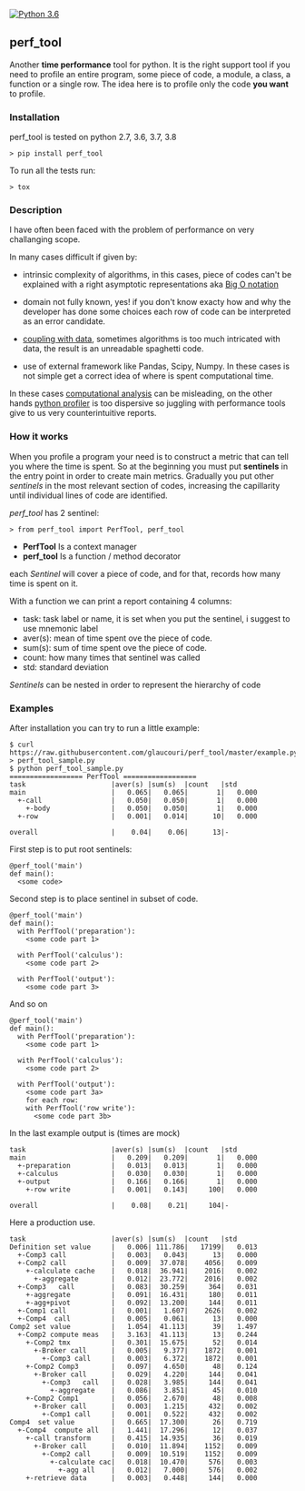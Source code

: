[![Python 3.6](https://img.shields.io/badge/python-3.6-blue.svg)](https://www.python.org/downloads/release/python-360/)


## perf_tool
Another **time performance** tool for python.
It is the right support tool if you need to profile an entire program, some piece of code, 
a module, a class, a function or a single row. The idea here is to profile only the code **you want** to profile.

### Installation

perf_tool is tested on python 2.7, 3.6, 3.7, 3.8 

```
> pip install perf_tool
```

To run all the tests run:

```
> tox
```

### Description
I have often been faced with the problem of performance on very challanging scope.

In many cases difficult if given by:

* intrinsic complexity of algorithms, in this cases, piece of codes can't be explained with a right asymptotic 
representations aka [Big O notation](https://en.wikipedia.org/wiki/Big_O_notation)

* domain not fully known, yes! if you don't know exacty how and why the developer has done some choices each row of code 
can be interpreted as an error candidate.
  
* [coupling with data](https://en.wikipedia.org/wiki/Coupling_(computer_programming)), sometimes algorithms is too much
intricated with data, the result is an unreadable spaghetti code.

* use of external framework like Pandas, Scipy, Numpy. In these cases is not simple get a correct idea of where is spent 
computational time.

In these cases [computational analysis](https://en.wikipedia.org/wiki/Computational_complexity) can be misleading,
on the other hands [python profiler](https://docs.python.org/3.7/library/profile.html) is too dispersive so juggling 
with performance tools give to us very counterintuitive reports.


### How it works
When you profile a program your need is to construct a metric that can tell you where the time is spent.
So at the beginning you must put **sentinels** in the entry point in order to create main metrics.
Gradually you put other  *sentinels* in the most relevant section of codes, increasing the capillarity 
until individual lines of code are identified.


*perf_tool* has 2 sentinel:

```
> from perf_tool import PerfTool, perf_tool
```

* **PerfTool** Is a context manager 
* **perf_tool** Is a function / method decorator

each *Sentinel* will cover a piece of code, and for that, records how many time is spent on it. 

With a function we can print a report containing 4 columns:

* task: task label or name, it is set when you put the sentinel, i suggest to use mnemonic label
* aver(s): mean of time spent ove the piece of code.
* sum(s): sum of time spent ove the piece of code.
* count: how many times that sentinel was called
* std: standard deviation

*Sentinels* can be nested in order to represent the hierarchy of code 


### Examples
After installation you can try to run a little example:

```
$ curl https://raw.githubusercontent.com/glaucouri/perf_tool/master/example.py > perf_tool_sample.py
$ python perf_tool_sample.py 
================== PerfTool ==================
task                     |aver(s) |sum(s)  |count   |std     
main                     |   0.065|   0.065|       1|   0.000
  +-call                 |   0.050|   0.050|       1|   0.000
    +-body               |   0.050|   0.050|       1|   0.000
  +-row                  |   0.001|   0.014|      10|   0.000

overall                  |    0.04|    0.06|      13|-       
```




First step is to put root sentinels: 

```
@perf_tool('main')
def main():
  <some code>
```

Second step is to place sentinel in subset of code.

```
@perf_tool('main')
def main():
  with PerfTool('preparation'):
    <some code part 1>

  with PerfTool('calculus'):
    <some code part 2>

  with PerfTool('output'):
    <some code part 3>
```

And so on

```
@perf_tool('main')
def main():
  with PerfTool('preparation'):
    <some code part 1>

  with PerfTool('calculus'):
    <some code part 2>

  with PerfTool('output'):
    <some code part 3a>
    for each row:
    with PerfTool('row write'):
      <some code part 3b>
```

In the last example output is (times are mock)

```
task                     |aver(s) |sum(s)  |count   |std     
main                     |   0.209|   0.209|       1|   0.000
  +-preparation          |   0.013|   0.013|       1|   0.000
  +-calculus             |   0.030|   0.030|       1|   0.000
  +-output               |   0.166|   0.166|       1|   0.000
    +-row write          |   0.001|   0.143|     100|   0.000

overall                  |    0.08|    0.21|     104|-       
```

    
Here a production use.

```
task                     |aver(s) |sum(s)  |count   |std     
Definition set value     |   0.006| 111.786|   17199|   0.013
  +-Comp3 call           |   0.003|   0.043|      13|   0.000
  +-Comp2 call           |   0.009|  37.078|    4056|   0.009
    +-calculate cache    |   0.018|  36.941|    2016|   0.002
      +-aggregate        |   0.012|  23.772|    2016|   0.002
  +-Comp3   call         |   0.083|  30.259|     364|   0.031
    +-aggregate          |   0.091|  16.431|     180|   0.011
    +-agg+pivot          |   0.092|  13.200|     144|   0.011
  +-Comp1 call           |   0.001|   1.607|    2626|   0.002
  +-Comp4  call          |   0.005|   0.061|      13|   0.000
Comp2 set value          |   1.054|  41.113|      39|   1.497
  +-Comp2 compute meas   |   3.163|  41.113|      13|   0.244
    +-Comp2 tmx          |   0.301|  15.675|      52|   0.014
      +-Broker call      |   0.005|   9.377|    1872|   0.001
        +-Comp3 call     |   0.003|   6.372|    1872|   0.001
    +-Comp2 Comp3        |   0.097|   4.650|      48|   0.124
      +-Broker call      |   0.029|   4.220|     144|   0.041
        +-Comp3   call   |   0.028|   3.985|     144|   0.041
          +-aggregate    |   0.086|   3.851|      45|   0.010
    +-Comp2 Comp1        |   0.056|   2.670|      48|   0.008
      +-Broker call      |   0.003|   1.215|     432|   0.002
        +-Comp1 call     |   0.001|   0.522|     432|   0.002
Comp4  set value         |   0.665|  17.300|      26|   0.719
  +-Comp4  compute all   |   1.441|  17.296|      12|   0.037
    +-call transform     |   0.415|  14.935|      36|   0.019
      +-Broker call      |   0.010|  11.894|    1152|   0.009
        +-Comp2 call     |   0.009|  10.519|    1152|   0.009
          +-calculate cac|   0.018|  10.470|     576|   0.003
            +-agg all    |   0.012|   7.000|     576|   0.002
    +-retrieve data      |   0.003|   0.448|     144|   0.000
```


